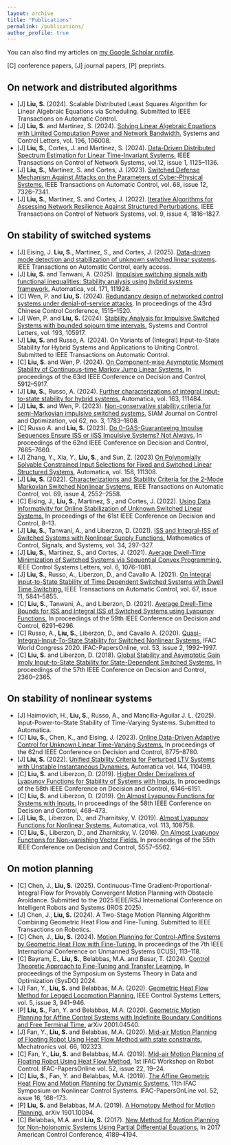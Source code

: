 ```yaml
---
layout: archive
title: "Publications"
permalink: /publications/
author_profile: true
---
```


 You can also find my articles on <a href="https://scholar.google.com/citations?user=aHeeiQ8AAAAJ">my Google Scholar profile</a>.



<p>[C] conference papers, [J] journal papers, [P] preprints. </p>

On network and distributed algorithms
------
* [J] <strong>Liu, S.</strong> (2024). Scalable Distributed Least Squares Algorithm for Linear Algebraic Equations via Scheduling. Submitted to IEEE Transactions on Automatic Control. 
* [J] <strong>Liu, S.</strong> and Martinez, S. (2024). <a href ="https://www.sciencedirect.com/science/article/pii/S0167691124002962">Solving Linear Algebraic Equations with Limited Computation Power and Network Bandwidth.</a> Systems and Control Letters, vol. 196, 106008.
* [J] <strong>Liu, S.</strong>, Cortes, J. and Martinez, S. (2024). <a href ="https://ieeexplore.ieee.org/document/10608395">Data-Driven Distributed Spectrum Estimation for Linear Time-Invariant Systems.</a> IEEE Transactions on Control of Network Systems, vol.12, issue 1, 1125&ndash;1136.
* [J] <strong>Liu, S.</strong>, Martinez, S. and Cortes, J. (2023). <a href ="https://ieeexplore.ieee.org/document/10128668">Switched Defense Mechanism Against Attacks on the Parameters of Cyber-Physical Systems.</a> IEEE Transactions on Automatic Control, vol. 68, issue 12, 7326&ndash;7341.
* [J] <strong>Liu, S.</strong>, Martinez, S. and Cortes, J. (2022). <a href="https://ieeexplore.ieee.org/document/9750852">Iterative Algorithms for Assessing Network Resilience Against Structured Perturbations.</a> IEEE Transactions on Control of Network Systems, vol. 9, issue 4, 1816&ndash;1827.

On stability of switched systems
------
* [J] Eising, J. <strong>Liu, S.</strong>, Martinez, S., and Cortes, J. (2025). <a href="https://ieeexplore.ieee.org/document/10810729">Data-driven mode detection and stabilization of unknown switched linear systems</a>. IEEE Transactions on Automatic Control, early access.
* [J] <strong>Liu, S.</strong> and Tanwani, A. (2025). <a href="https://www.sciencedirect.com/science/article/pii/S0005109824004229">Impulsive switching signals with functional inequalities: Stability analysis using hybrid systems framework.</a> Automatica, vol. 171, 111928.
* [C] Wen, P. and <strong>Liu, S.</strong> (2024). <a href="https://ieeexplore.ieee.org/document/10662301">Redundancy design of networked control systems under denial-of-service attacks</a>. In proceedings of the 43rd Chinese Control Conference, 1515&ndash;1520.
* [J] Wen, P. and <strong>Liu, S.</strong> (2024). <a href="https://www.sciencedirect.com/science/article/pii/S0167691124002056">Stability Analysis for Impulsive Switched Systems with bounded sojourn time intervals.</a> Systems and Control Letters, vol. 193, 105917.
* [J] <strong>Liu, S.</strong> and Russo, A. (2024). On Variants of (Integral) Input-to-State Stability for Hybrid Systems and Applications to Uniting Control. Submitted to IEEE Transactions on Automatic Control.
* [C] <strong> Liu, S.</strong> and Wen, P. (2024). <a href="https://ieeexplore.ieee.org/document/10886023">On Component-wise Asymptotic Moment Stability of Continuous-time Markov Jump Linear Systems.</a> In proceedings of the 63rd IEEE Conference on Decision and Control, 5912&ndash;5917.
* [J] <strong>Liu, S.</strong>, Russo, A. (2024). <a href="https://www.sciencedirect.com/science/article/pii/S0005109823006532">Further characterizations of integral input-to-state stability for hybrid systems.</a> Automatica, vol. 163, 111484.
* [J] <strong>Liu, S.</strong> and Wen, P. (2023). <a href="https://doi.org/10.1137/23M1564833">Non-conservative stability criteria for semi-Markovian impulsive switched systems.</a> SIAM Journal on Control and Optimization, vol 62, no. 3, 1783&ndash;1808.
* [C] Russo A. and <strong>Liu, S.</strong> (2023). <a href="https://ieeexplore.ieee.org/document/10383527">Do 0-GAS-Guaranteeing Impulse Sequences Ensure ISS or iISS Impulsive Systems? Not Always.</a> In proceedings of the 62nd IEEE Conference on Decision and Control, 7665&ndash;7660.
* [J] Zhang, Y., Xia, Y., <strong>Liu, S.</strong>, and Sun, Z. (2023) <a href="https://www.sciencedirect.com/science/article/pii/S0005109823004727">On Polynomially Solvable Constrained Input Selections for Fixed and Switched Linear Structured Systems</a>, Automatica, vol. 158, 111308.
* [J] <strong>Liu, S.</strong> (2022). <a href="https://ieeexplore.ieee.org/document/10236460">Characterizations and Stability Criteria for the 2-Mode Markovian Switched Nonlinear Systems.</a>  IEEE Transactions on Automatic Control, vol. 69, issue 4, 2552&ndash;2558.
* [C] Eising, J., <strong>Liu, S.</strong>, Martinez, S., and Cortes, J. (2022). <a href ="https://ieeexplore.ieee.org/document/9992675">Using Data Informativity for Online Stabilization of Unknown Switched Linear Systems.</a> In proceedings of the 61st IEEE Conference on Decision and Control, 8&ndash;13.
* [J] <strong>Liu, S.</strong>, Tanwani, A., and Liberzon, D. (2021). <a href="https://link.springer.com/article/10.1007%2Fs00498-021-00306-x">ISS and Integral-ISS of Switched Systems with Nonlinear Supply Functions.</a> Mathematics of Control, Signals, and Systems, vol. 34, 297&ndash;327.
* [J] <strong>Liu, S.</strong>, Martinez, S., and Cortes, J. (2021). <a href="https://ieeexplore.ieee.org/document/9454482">Average Dwell-Time Minimization of Switched Systems via Sequential Convex Programming.</a> IEEE Control Systems Letters, vol. 6, 1076&ndash;1081.
* [J] <strong>Liu, S.</strong>, Russo, A., Liberzon, D., and Cavallo A. (2021). <a href="https://ieeexplore.ieee.org/document/9599445"> On Integral Input-to-State Stability of Time Dependent Switched Systems with Dwell Time Switching.</a> IEEE Transactions on Automatic Control, vol. 67, issue 11, 5841&ndash;5855.
* [C] <strong>Liu, S.</strong>, Tanwani, A., and Liberzon, D. (2021). <a href="https://ieeexplore.ieee.org/document/9304445">Average Dwell-Time Bounds for ISS and Integral ISS of Switched Systems using Lyapunov Functions.</a> In proceedings of the 59th IEEE Conference on Decision and Control, 6291&ndash;6296.
* [C] Russo, A., <strong>Liu, S.</strong>, Liberzon, D., and Cavallo A. (2020). <a href="https://www.sciencedirect.com/science/article/pii/S2405896320333012">Quasi-Integral-Input-To-State Stability for Switched Nonlinear Systems.</a> IFAC World Congress 2020. IFAC-PapersOnline, vol. 53, issue 2, 1992&ndash;1997.
* [C] <strong>Liu, S.</strong> and Liberzon, D. (2018). <a href="https://ieeexplore.ieee.org/document/8619364">Global Stability and Asymptotic Gain Imply Input-to-State Stability for State-Dependent Switched Systems.</a> In proceedings of the 57th IEEE Conference on Decision and Control, 2360&ndash;2365.

On stability of nonlinear systems
------
* [J] Haimovich, H., <strong>Liu, S.</strong>, Russo, A., and Mancilla-Aguilar J. L. (2025). Input-Power-to-State Stability of Time-Varying Systems. Submitted to Automatica.
* [C] <strong>Liu, S.</strong>, Chen, K., and Eising, J. (2023). <a href="https://ieeexplore.ieee.org/abstract/document/10383840">Online Data-Driven Adaptive Control for Unknown Linear Time-Varying Systems.</a> In proceedings of the 62nd IEEE Conference on Decision and Control, 8775&ndash;8780.
* [J] <strong>Liu, S.</strong> (2022). <a href="https://www.sciencedirect.com/science/article/pii/S0005109822003582">Unified Stability Criteria for Perturbed LTV Systems with Unstable Instantaneous Dynamics.</a> Automatica vol. 144, 110499.
* [C] <strong>Liu, S.</strong> and Liberzon, D. (2019). <a href="https://ieeexplore.ieee.org/document/9029302">Higher Order Derivatives of Lyapunov Functions for Stability of Systems with Inputs.</a> In proceedings of the 58th IEEE Conference on Decision and Control, 6146&ndash;6151.
* [C] <strong>Liu, S.</strong> and Liberzon, D. (2019). <a href="https://ieeexplore.ieee.org/document/9030282">On Almost Lyapunov Functions for Systems with Inputs.</a> In proceedings of the 58th IEEE Conference on Decision and Control, 468&ndash;473.
* [J] <strong>Liu, S.</strong>, Liberzon, D., and Zharnitsky, V. (2019). <a href="https://www.sciencedirect.com/science/article/pii/S0005109819306211">Almost Lyapunov Functions for Nonlinear Systems.</a> Automatica, vol. 113, 108758.
* [C] <strong>Liu, S.</strong>, Liberzon, D., and Zharnitsky, V. (2016). <a href="https://ieeexplore.ieee.org/document/7799123">On Almost Lyapunov Functions for Non-vanishing Vector Fields.</a> In proceedings of the 55th IEEE Conference on Decision and Control, 5557&ndash;5562.

On motion planning
------
* [C] Chen, J., <strong>Liu, S.</strong> (2025). Continuous-Time Gradient-Proportional-Integral Flow for Provably Convergent Motion Planning with Obstacle Avoidance. Submitted to the 2025 IEEE/RSJ International Conference on Intelligent Robots and Systems (IROS 2025).
* [J] Chen, J., <strong>Liu, S.</strong> (2024). A Two-Stage Motion Planning Algorithm Combining Geometric Heat Flow and Fine-Tuning. Submitted to IEEE Transactions on Robotics.
* [C] Chen, J., <strong>Liu, S.</strong> (2024). <a href="https://ieeexplore.ieee.org/document/10840103">Motion Planning for Control-Affine Systems by Geometric Heat Flow with Fine-Tuning.</a> In proceedings of the 7th IEEE International Conference on Unmanned Systems (ICUS), 113&ndash;118.
* [C] Bayram, E., <strong>Liu, S.</strong>, Belabbas, M.A. and Basar, T. (2024). <a href="https://arxiv.org/abs/2404.11013">Control Theoretic Approach to Fine-Tuning and Transfer Learning.</a> In proceedings of the Symposium on Systems Theory in Data and Optimization (SysDO) 2024.
* [J] Fan, Y.,<strong> Liu, S.</strong> and Belabbas, M.A. (2020). <a href="https://ieeexplore.ieee.org/document/9127539">Geometric Heat Flow Method for Legged Locomotion Planning.</a> IEEE Control Systems Letters, vol. 5, issue 3, 941&ndash;946.
* [P] <strong>Liu, S.</strong>, Fan, Y. and Belabbas, M.A. (2020). <a href="https://arxiv.org/pdf/2001.04540.pdf">Geometric Motion Planning for Affine Control Systems with Indefinite Boundary Conditions and Free Terminal Time.</a> arXiv 2001.04540.
* [J] Fan, Y.,<strong> Liu, S.</strong> and Belabbas, M.A. (2020). <a href="https://www.sciencedirect.com/science/article/abs/pii/S0957415820300039">Mid-air Motion Planning of Floating Robot Using Heat Flow Method with state constraints.</a> Mechatronics vol. 66, 102323.
* [C] Fan, Y.,<strong> Liu, S.</strong> and Belabbas, M.A. (2019). <a href="https://www.sciencedirect.com/science/article/pii/S2405896319309760">Mid-air Motion Planning of Floating Robot Using Heat Flow Method.</a> 1st IFAC Workshop on Robot Control. IFAC-PapersOnline vol. 52, issue 22, 19&ndash;24.
* [C] <strong>Liu, S.</strong>, Fan, Y. and Belabbas, M.A. (2019). <a href="https://www.sciencedirect.com/science/article/pii/S2405896319317768">The Affine Geometric Heat Flow and Motion Planning for Dynamic Systems.</a> 11th IFAC Symposium on Nonlinear Control Systems. IFAC-PapersOnLine vol. 52, issue 16, 168&ndash;173.
* [P] <strong>Liu, S.</strong> and Belabbas, M.A. (2019). <a href="https://arxiv.org/pdf/1901.10094.pdf">A Homotopy Method for Motion Planning.</a> arXiv 1901.10094.
* [C] Belabbas, M.A. and <strong>Liu, S.</strong> (2017). <a href="https://ieeexplore.ieee.org/document/7963599">New Method for Motion Planning for Non-holonomic Systems Using Partial Differential Equations.</a> In 2017 American Control Conference, 4189&ndash;4194.




